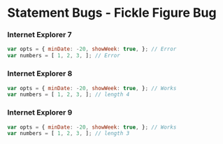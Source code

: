 # Statement Bugs - Fickle Figure Bug

### Internet Explorer 7
```javascript
var opts = { minDate: -20, showWeek: true, }; // Error
var numbers = [ 1, 2, 3, ]; // Error
```
### Internet Explorer 8
```javascript
var opts = { minDate: -20, showWeek: true, }; // Works
var numbers = [ 1, 2, 3, ]; // length 4
```
### Internet Explorer 9
```javascript
var opts = { minDate: -20, showWeek: true, }; // Works
var numbers = [ 1, 2, 3, ]; // length 3
```